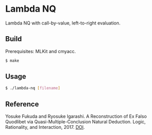 # Lambda NQ

Lambda NQ with call-by-value, left-to-right evaluation.

## Build

Prerequisites: MLKit and cmyacc.

```bash
$ make
```

## Usage

```bash
$ ./lambda-nq [filename]
```

## Reference

Yosuke Fukuda and Ryosuke Igarashi.
A Reconstruction of Ex Falso Quodlibet via Quasi-Multiple-Conclusion Natural Deduction.
Logic, Rationality, and Interaction, 2017.
[DOI](https://doi.org/10.1007/978-3-662-55665-8_38).
